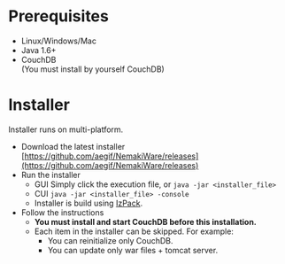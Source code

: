 # Prerequisites
* Linux/Windows/Mac
* Java 1.6+
* CouchDB<br>
  (You must install by yourself CouchDB)

# Installer
Installer runs on multi-platform.  

* Download the latest installer  
[https://github.com/aegif/NemakiWare/releases](https://github.com/aegif/NemakiWare/releases)
* Run the installer
  - GUI
    Simply click the execution file, or `java -jar <installer_file>`
  - CUI
    `java -jar <installer_file> -console`  
  - Installer is build using [IzPack](http://izpack.org/).
* Follow the instructions
  - **You must install and start CouchDB before this installation.**
  - Each item in the installer can be skipped. For example:
    - You can reinitialize only CouchDB.
    - You can update only war files + tomcat server.